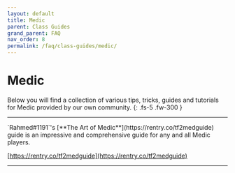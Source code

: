 ```yaml
---
layout: default
title: Medic
parent: Class Guides
grand_parent: FAQ
nav_order: 8
permalink: /faq/class-guides/medic/
---
```


# Medic
Below you will find a collection of various tips, tricks, guides and tutorials for Medic provided by our own community.
{: .fs-5 .fw-300 }

---

<div class="code-example" markdown="1">
`Rahmed#1191`'s [**The Art of Medic**](https://rentry.co/tf2medguide) guide is an impressive and comprehensive guide for any and all Medic players.

[https://rentry.co/tf2medguide](https://rentry.co/tf2medguide)

---